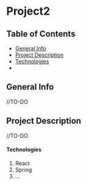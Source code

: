 # Project2
## Table of Contents
* [General Info](#general-info)
* [Project Description](#project-description)
* [Technologies](#technologies)
* 
## General Info
//TO-DO

## Project Description
//TO-DO

#### Technologies
1. React
2. Spring
3. ...
